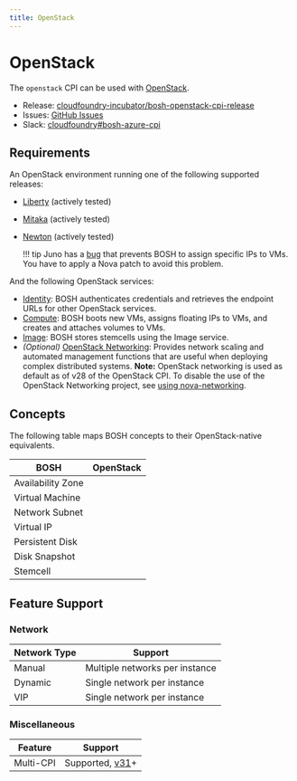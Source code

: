```yaml
---
title: OpenStack
---
```


# OpenStack

The `openstack` CPI can be used with [OpenStack](https://azure.microsoft.com/).

 * Release: [cloudfoundry-incubator/bosh-openstack-cpi-release](https://github.com/cloudfoundry-incubator/bosh-openstack-cpi-release)
 * Issues: [GitHub Issues](https://github.com/cloudfoundry-incubator/bosh-openstack-cpi-release/issues)
 * Slack: [cloudfoundry#bosh-azure-cpi](https://cloudfoundry.slack.com/messages/bosh-azure-cpi)


## Requirements

An OpenStack environment running one of the following supported releases:

 * [Liberty](http://www.openstack.org/software/liberty) (actively tested)
 * [Mitaka](http://www.openstack.org/software/mitaka) (actively tested)
 * [Newton](http://www.openstack.org/software/newton) (actively tested)

    !!! tip
        Juno has a [bug](https://bugs.launchpad.net/nova/+bug/1396854) that prevents BOSH to assign specific IPs to VMs. You have to apply a Nova patch to avoid this problem.

And the following OpenStack services:

 * [Identity](https://www.openstack.org/software/releases/ocata/components/keystone):
   BOSH authenticates credentials and retrieves the endpoint URLs for other OpenStack services.
 * [Compute](https://www.openstack.org/software/releases/ocata/components/nova):
   BOSH boots new VMs, assigns floating IPs to VMs, and creates and attaches volumes to VMs.
 * [Image](https://www.openstack.org/software/releases/ocata/components/glance):
   BOSH stores stemcells using the Image service.
 * *(Optional)* [OpenStack Networking](https://www.openstack.org/software/releases/ocata/components/neutron):
   Provides network scaling and automated management functions that are useful when deploying complex distributed systems. **Note:** OpenStack networking is used as default as of v28 of the OpenStack CPI. To disable the use of the OpenStack Networking project, see [using nova-networking](openstack-nova-networking.md).


## Concepts

The following table maps BOSH concepts to their OpenStack-native equivalents.

| BOSH              | OpenStack |
| ----------------- | --------- |
| Availability Zone |  |
| Virtual Machine   |  |
| Network Subnet    |  |
| Virtual IP        |  |
| Persistent Disk   |  |
| Disk Snapshot     |  |
| Stemcell          |  |


## Feature Support


### Network

| Network Type | Support |
| ------------ | ------- |
| Manual       | Multiple networks per instance |
| Dynamic      | Single network per instance |
| VIP          | Single network per instance |


### Miscellaneous

| Feature   | Support |
| --------- | ------- |
| Multi-CPI | Supported, [v31](https://github.com/cloudfoundry-incubator/bosh-openstack-cpi-release/releases/tag/v31)+ |
